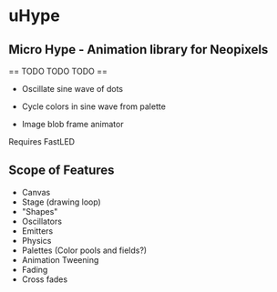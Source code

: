 # uHype
## Micro Hype - Animation library for Neopixels


== TODO TODO TODO ==
+ Oscillate sine wave of dots
+ Cycle colors in sine wave from palette

+ Image blob frame animator




Requires FastLED


## Scope of Features
+ Canvas
+ Stage (drawing loop)
+ "Shapes"
+ Oscillators
+ Emitters
+ Physics
+ Palettes (Color pools and fields?)
+ Animation Tweening
+ Fading
+ Cross fades

